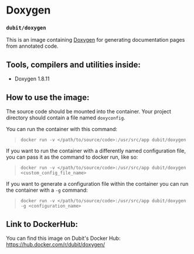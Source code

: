 # Doxygen
### `dubit/doxygen`
This is an image containing [Doxygen](www.doxygen.org/) for generating documentation pages from annotated code.

## Tools, compilers and utilities inside:
* Doxygen 1.8.11

## How to use the image:

The source code should be mounted into the container. Your project directory should contain a file named `doxyconfig`.

You can run the container with this command:

> `docker run -v </path/to/source/code>:/usr/src/app dubit/doxygen`

If you want to run the container with a differently named configuration file, you can pass it as the command to docker run, like so:

> `docker run -v </path/to/source/code>:/usr/src/app dubit/doxygen <custom_config_file_name>`

If you want to generate a configuration file within the container you can run the container with a `-g` command:

> `docker run -v </path/to/source/code>:/usr/src/app dubit/doxygen -g <configuration_name>`

## Link to DockerHub:

You can find this image on Dubit's Docker Hub: <https://hub.docker.com/r/dubit/doxygen/>
